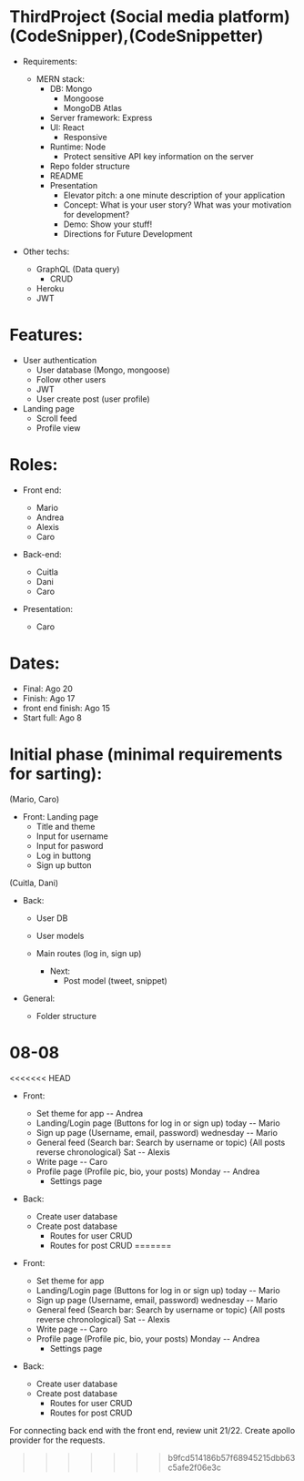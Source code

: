 # ThirdProject (Social media platform) (CodeSnipper),(CodeSnippetter)

- Requirements:

  - MERN stack:
    - DB: Mongo
      - Mongoose
      - MongoDB Atlas
    - Server framework: Express
    - UI: React
      - Responsive
    - Runtime: Node
      - Protect sensitive API key information on the server
    - Repo folder structure
    - README
    - Presentation
      - Elevator pitch: a one minute description of your application
      - Concept: What is your user story? What was your motivation for development?
      - Demo: Show your stuff!
      - Directions for Future Development

- Other techs:
  - GraphQL (Data query)
    - CRUD
  - Heroku
  - JWT

# Features:

- User authentication
  - User database (Mongo, mongoose)
  - Follow other users
  - JWT
  - User create post (user profile)
- Landing page
  - Scroll feed
  - Profile view

# Roles:

- Front end:

  - Mario
  - Andrea
  - Alexis
  - Caro

- Back-end:

  - Cuitla
  - Dani
  - Caro

- Presentation:
  - Caro

# Dates:

- Final: Ago 20
- Finish: Ago 17
- front end finish: Ago 15
- Start full: Ago 8

# Initial phase (minimal requirements for sarting):

(Mario, Caro)

- Front: Landing page
  - Title and theme
  - Input for username
  - Input for pasword
  - Log in buttong
  - Sign up button

(Cuitla, Dani)

- Back:

  - User DB
  - User models
  - Main routes (log in, sign up)

    - Next:
      - Post model (tweet, snippet)

- General:
  - Folder structure

# 08-08

<<<<<<< HEAD
- Front:

  - Set theme for app -- Andrea
  - Landing/Login page (Buttons for log in or sign up) today -- Mario
  - Sign up page (Username, email, password) wednesday -- Mario
  - General feed (Search bar: Search by username or topic) {All posts reverse chronological} Sat -- Alexis
  - Write page -- Caro
  - Profile page (Profile pic, bio, your posts) Monday -- Andrea
    - Settings page

- Back:
  - Create user database
  - Create post database
    - Routes for user CRUD
    - Routes for post CRUD
=======
* Front:
  * Set theme for app
  * Landing/Login page (Buttons for log in or sign up) today -- Mario 
  * Sign up page (Username, email, password) wednesday -- Mario
  * General feed (Search bar: Search by username or topic) {All posts reverse chronological} Sat -- Alexis
  * Write page -- Caro
  * Profile page (Profile pic, bio, your posts) Monday -- Andrea
    * Settings page 

* Back:
  * Create user database
  * Create post database
    * Routes for user CRUD
    * Routes for post CRUD


For connecting back end with the front end, review unit 21/22. Create apollo provider for the requests. 
>>>>>>> b9fcd514186b57f68945215dbb63c5afe2f06e3c
